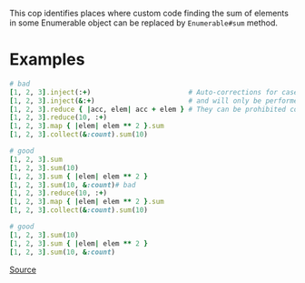 
This cop identifies places where custom code finding the sum of elements
in some Enumerable object can be replaced by `Enumerable#sum` method.

# Examples

```ruby
# bad
[1, 2, 3].inject(:+)                        # Auto-corrections for cases without initial value are unsafe
[1, 2, 3].inject(&:+)                       # and will only be performed when using the `-A` option.
[1, 2, 3].reduce { |acc, elem| acc + elem } # They can be prohibited completely using `SafeAutoCorrect: true`.
[1, 2, 3].reduce(10, :+)
[1, 2, 3].map { |elem| elem ** 2 }.sum
[1, 2, 3].collect(&:count).sum(10)

# good
[1, 2, 3].sum
[1, 2, 3].sum(10)
[1, 2, 3].sum { |elem| elem ** 2 }
[1, 2, 3].sum(10, &:count)# bad
[1, 2, 3].reduce(10, :+)
[1, 2, 3].map { |elem| elem ** 2 }.sum
[1, 2, 3].collect(&:count).sum(10)

# good
[1, 2, 3].sum(10)
[1, 2, 3].sum { |elem| elem ** 2 }
[1, 2, 3].sum(10, &:count)
```

[Source](http://www.rubydoc.info/gems/rubocop/RuboCop/Cop/Performance/Sum)
